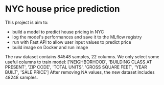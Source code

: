 # NYC house price prediction
This project is aim to:
- build a model to predict house pricing in NYC
- log the model's performances and save it to the MLflow registry
- run with Fast API to allow user input values to predict price
- build image on Docker and run image

The raw dataset contains 84548 samples, 22 columns. We only select some useful columns to train model:
['NEIGHBORHOOD', 'BUILDING CLASS AT PRESENT', 'ZIP CODE', 'TOTAL UNITS', 'GROSS SQUARE FEET', 'YEAR BUILT', 'SALE PRICE']
After removing NA values, the new dataset includes 48248 samples.
